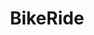 ---
facebook: https://facebook.com/bikeridecom
instagram: https://instagram.com/bikeridecom
logohandle: bikeride
sort: bikeride
title: BikeRide
twitter: https://x.com/bikeride
website: https://www.bikeride.com/
youtube: https://youtube.com/channel/UChUm0dNkazhh5M95H1SN1lg?sub_confirmation=1
---
